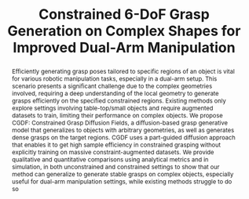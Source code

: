 ---
layout: project-page-new
title: "Constrained 6-DoF Grasp Generation on Complex Shapes for Improved Dual-Arm Manipulation"
authors:
  - name: Gaurav Singh*
    sup: 1
  - name: Sanket Kalwar*
    sup: 1
  - name: Md Faizal Karim
    sup: 1
  - name: Bipasha Sen
    sup: 2
  - name: Nagamanikandan Govindan
    sup: 1
  - name: Srinath Sridhar
    sup: 3
  - name: K Madhava Krishna
    sup: 1
affiliations:
  - name: Robotics Research Center, IIIT Hyderabad, India
    link: https://robotics.iiit.ac.in
    sup: 1
  - name: Massachusetts Institute of Technology
    link: https://www.mit.edu/
    sup: 2
  - name: Brown University
    link: https://www.brown.edu/
    sup: 3
permalink: /publications/2024/Gaurav_Constrained/
abstract: "Efficiently generating grasp poses tailored to specific regions of an object is vital for various robotic manipulation tasks, especially in a dual-arm setup. This scenario presents a significant challenge due to the complex geometries involved, requiring a deep understanding of the local geometry to generate grasps efficiently on the specified constrained regions. Existing methods only explore settings involving table-top/small objects and require augmented datasets to train,
limiting their performance on complex objects. We propose CGDF: Constrained Grasp Diffusion Fields, a diffusion-based grasp generative model that generalizes to objects with arbitrary geometries, as well as generates dense grasps on the target regions. CGDF uses a part-guided diffusion approach that enables it to get high sample efficiency in constrained grasping without explicitly training on massive constraint-augmented datasets. We provide qualitative and quantitative comparisons using analytical metrics and in simulation, in both unconstrained and constrained settings to show that our method
can generalize to generate stable grasps on complex objects, especially useful for dual-arm manipulation settings, while existing methods struggle to do so"
project_page: https://constrained-grasp-diffusion.github.io/
paper: https://arxiv.org/pdf/2404.04643
#code: https://github.com/vishal-2000/EDMP
#supplement: https://clipgraphs.github.io/static/pdfs/Supplementary.pdf
#video: https://www.youtube.com/watch?v=ITo8rMInatk&feature=youtu.be
#iframe: https://www.youtube.com/embed/ITo8rMInatk
#demo: https://anyloc.github.io/#interactive_demo

---
